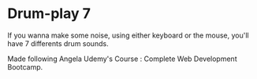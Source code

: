 # Drum-play 7

If you wanna make some noise, using either keyboard or the mouse, you'll have 7 differents drum sounds.

Made following Angela Udemy's Course : Complete Web Development Bootcamp.
